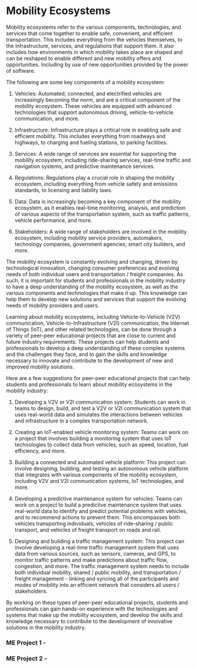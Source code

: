 # Mobility Ecosystems

Mobility ecosystems refer to the various components, technologies, and services that come together to enable safe, convenient, and efficient transportation. This includes everything from the vehicles themselves, to the infrastructure, services, and regulations that support them. It also includes how environments in which mobility takes place are shaped and can be reshaped to enable different and new mobility offers and opportunities. Including by use of new opportunities provided by the power of software. 

The following are some key components of a mobility ecosystem:

1. Vehicles: Automated, connected, and electrified vehicles are increasingly becoming the norm, and are a critical component of the mobility ecosystem. These vehicles are equipped with advanced technologies that support autonomous driving, vehicle-to-vehicle communication, and more.

2. Infrastructure: Infrastructure plays a critical role in enabling safe and efficient mobility. This includes everything from roadways and highways, to charging and fueling stations, to parking facilities.

3. Services: A wide range of services are essential for supporting the mobility ecosystem, including ride-sharing services, real-time traffic and navigation systems, and predictive maintenance services.

4. Regulations: Regulations play a crucial role in shaping the mobility ecosystem, including everything from vehicle safety and emissions standards, to licensing and liability laws.

5. Data: Data is increasingly becoming a key component of the mobility ecosystem, as it enables real-time monitoring, analysis, and prediction of various aspects of the transportation system, such as traffic patterns, vehicle performance, and more.

6. Stakeholders: A wide range of stakeholders are involved in the mobility ecosystem, including mobility service providers, automakers, technology companies, government agencies, smart city builders, and more.

The mobility ecosystem is constantly evolving and changing, driven by technological innovation, changing consumer preferences and evolving needs of both individual users and transportation / freight companies. As such, it is important for students and professionals in the mobility industry to have a deep understanding of the mobility ecosystem, as well as the various components and technologies that make it up. This knowledge can help them to develop new solutions and services that support the evolving needs of mobility providers and users.

Learning about mobility ecosystems, including Vehicle-to-Vehicle (V2V) communication, Vehicle-to-Infrastructure (V2I) communication, the Internet of Things (IoT), and other related technologies, can be done through a variety of peer-peer educational projects that are close to current and future industry requirements. These projects can help students and professionals to develop a deep understanding of these complex systems and the challenges they face, and to gain the skills and knowledge necessary to innovate and contribute to the development of new and improved mobility solutions.

Here are a few suggestions for peer-peer educational projects that can help students and professionals to learn about mobility ecosystems in the mobility industry:

1. Developing a V2V or V2I communication system: Students can work in teams to design, build, and test a V2V or V2I communication system that uses real-world data and simulates the interactions between vehicles and infrastructure in a complex transportation network.

2. Creating an IoT-enabled vehicle monitoring system: Teams can work on a project that involves building a monitoring system that uses IoT technologies to collect data from vehicles, such as speed, location, fuel efficiency, and more.

3. Building a connected and automated vehicle platform: This project can involve designing, building, and testing an autonomous vehicle platform that integrates with various components of the mobility ecosystem, including V2V and V2I communication systems, IoT technologies, and more.

4. Developing a predictive maintenance system for vehicles: Teams can work on a project to build a predictive maintenance system that uses real-world data to identify and predict potential problems with vehicles, and to recommend actions to prevent them. This encompasses both vehicles transporting individuals, vehicles of ride-sharing / public transport, and vehicles of freight transport on roads and rail. 

5. Designing and building a traffic management system: This project can involve developing a real-time traffic management system that uses data from various sources, such as sensors, cameras, and GPS, to monitor traffic patterns and make predictions about traffic flow, congestion, and more. The traffic management system needs to include both individual mobility, shared / public mobility, and transportation / freight management - linking and syncing all of the participants and modes of mobility into an efficient network that considers all users / stakeholders.

By working on these types of peer-peer educational projects, students and professionals can gain hands-on experience with the technologies and systems that make up the mobility ecosystem, and develop the skills and knowledge necessary to contribute to the development of innovative solutions in the mobility industry.

### ME Project 1 - 

### ME Project 2 - 
